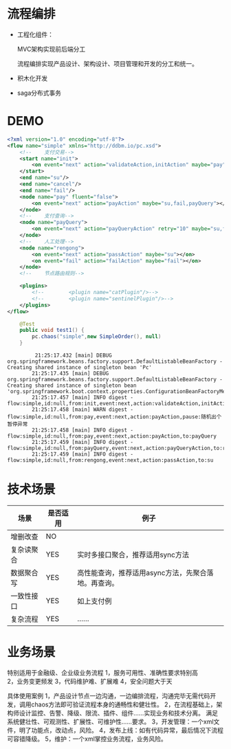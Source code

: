 # 流程编排
 - 工程化组件：
    
     MVC架构实现前后端分工
      
     流程编排实现产品设计、架构设计、项目管理和开发的分工和统一。
 - 积木化开发 
 - saga分布式事务
 

# DEMO
```xml
<?xml version="1.0" encoding="utf-8"?>
<flow name="simple" xmlns="http://ddbm.io/pc.xsd">
    <!--    支付交易-->
    <start name="init">
        <on event="next" action="validateAction,initAction" maybe="pay"></on>
    </start>
    <end name="su"/>
    <end name="cancel"/>
    <end name="fail"/>
    <node name="pay" fluent="false">
        <on event="next" action="payAction" maybe="su,fail,payQuery"></on>
    </node>
    <!--    支付查询-->
    <node name="payQuery">
        <on event="next" action="payQueryAction" retry="10" maybe="su,fail,rengong"></on>
    </node>
    <!--    人工处理-->
    <node name="rengong">
        <on event="next" action="passAction" maybe="su"></on>
        <on event="fail" action="failAction" maybe="fail"></on>
    </node>
    <!--    节点路由规则-->

    <plugins>
        <!--        <plugin name="catPlugin"/>-->
        <!--        <plugin name="sentinelPlugin"/>-->
    </plugins>
</flow>

```

```JAVA
    @Test
    public void test1() {
        pc.chaos("simple",new SimpleOrder(), null)
    }
```

```text
         21:25:17.432 [main] DEBUG org.springframework.beans.factory.support.DefaultListableBeanFactory - Creating shared instance of singleton bean 'Pc'
        21:25:17.435 [main] DEBUG org.springframework.beans.factory.support.DefaultListableBeanFactory - Creating shared instance of singleton bean 'org.springframework.boot.context.properties.ConfigurationBeanFactoryMetadata'
        21:25:17.457 [main] INFO digest - flow:simple,id:null,from:init,event:next,action:validateAction,initAction,to:pay
        21:25:17.458 [main] WARN digest - flow:simple,id:null,from:pay,event:next,action:payAction,pause:随机出个暂停异常
        21:25:17.458 [main] INFO digest - flow:simple,id:null,from:pay,event:next,action:payAction,to:payQuery
        21:25:17.459 [main] INFO digest - flow:simple,id:null,from:payQuery,event:next,action:payQueryAction,to:rengong
        21:25:17.459 [main] INFO digest - flow:simple,id:null,from:rengong,event:next,action:passAction,to:su
``` 


# 技术场景
|  场景   | 是否适用  |  例子  |
|  ----  | ----  | ----  |
| 增删改查  | NO | |
| 复杂读聚合  | YES | 实时多接口聚合，推荐适用sync方法 |
| 数据聚合写  | YES | 高性能查询，推荐适用async方法，先聚合落地。再查询。 |
| 一致性接口  | YES | 如上支付例 |
| 复杂流程  | YES | …… | 

# 业务场景
特别适用于金融级、企业级业务流程
1，服务可用性、准确性要求特别高  
2，业务变更频发 
3，代码维护难、扩展难
4，安全问题大于天

具体使用案例
1，产品设计节点一边沟通，一边编排流程，沟通完毕无需代码开发，调用chaos方法即可验证流程本身的通畅性和健壮性。
2，在流程基础上，架构师设计监控、告警、降级、限流、插件、组件……实现业务和技术分离。 满足系统健壮性、可观测性、扩展性、可维护性……要求。
3，开发管理：一个xml文件，明了功能点，改动点，风险。
4，发布上线：如有代码异常，最后情况下流程可容错降级。
5，维护：一个xml掌控业务流程，业务风险。



 
 



